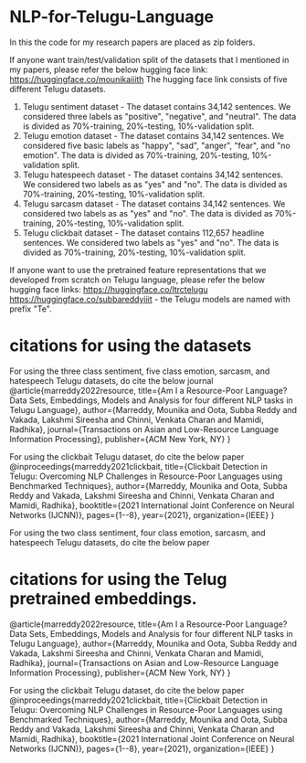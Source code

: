 # NLP-for-Telugu-Language

In this the code for my research papers are placed as zip folders.

If anyone want train/test/validation split of the datasets that I mentioned in my papers, please refer the below hugging face link:
https://huggingface.co/mounikaiiith
The hugging face link consists of five different Telugu datasets.
1. Telugu sentiment dataset - The dataset contains 34,142 sentences. We considered three labels as "positive", "negative", and "neutral". The data is divided as 70%-training, 20%-testing, 10%-validation split.
2. Telugu emotion dataset - The dataset contains 34,142 sentences. We considered five basic labels as "happy", "sad", "anger", "fear", and "no emotion". The data is divided as 70%-training, 20%-testing, 10%-validation split.
3. Telugu hatespeech dataset - The dataset contains 34,142 sentences. We considered two labels as as "yes" and "no". The data is divided as 70%-training, 20%-testing, 10%-validation split.
4. Telugu sarcasm dataset - The dataset contains 34,142 sentences. We considered two labels as as "yes" and "no". The data is divided as 70%-training, 20%-testing, 10%-validation split.
5. Telugu clickbait dataset - The dataset contains 112,657 headline sentences. We considered two labels as "yes" and "no". The data is divided as 70%-training, 20%-testing, 10%-validation split.

If anyone want to use the pretrained feature representations that we developed from scratch on Telugu language, please refer the below hugging face links:
https://huggingface.co/ltrctelugu
https://huggingface.co/subbareddyiiit - the Telugu models are named with prefix "Te".


# citations for using the datasets

For using the three class sentiment, five class emotion, sarcasm, and hatespeech Telugu datasets, do cite the below journal
@article{marreddy2022resource,
  title={Am I a Resource-Poor Language? Data Sets, Embeddings, Models and Analysis for four different NLP tasks in Telugu Language},
  author={Marreddy, Mounika and Oota, Subba Reddy and Vakada, Lakshmi Sireesha and Chinni, Venkata Charan and Mamidi, Radhika},
  journal={Transactions on Asian and Low-Resource Language Information Processing},
  publisher={ACM New York, NY}
}

For using the clickbait Telugu dataset, do cite the below paper
@inproceedings{marreddy2021clickbait,
  title={Clickbait Detection in Telugu: Overcoming NLP Challenges in Resource-Poor Languages using Benchmarked Techniques},
  author={Marreddy, Mounika and Oota, Subba Reddy and Vakada, Lakshmi Sireesha and Chinni, Venkata Charan and Mamidi, Radhika},
  booktitle={2021 International Joint Conference on Neural Networks (IJCNN)},
  pages={1--8},
  year={2021},
  organization={IEEE}
}

For using the two class sentiment, four class emotion, sarcasm, and hatespeech Telugu datasets, do cite the below paper

# citations for using the Telug pretrained embeddings.
@article{marreddy2022resource,
  title={Am I a Resource-Poor Language? Data Sets, Embeddings, Models and Analysis for four different NLP tasks in Telugu Language},
  author={Marreddy, Mounika and Oota, Subba Reddy and Vakada, Lakshmi Sireesha and Chinni, Venkata Charan and Mamidi, Radhika},
  journal={Transactions on Asian and Low-Resource Language Information Processing},
  publisher={ACM New York, NY}
}

For using the clickbait Telugu dataset, do cite the below paper
@inproceedings{marreddy2021clickbait,
  title={Clickbait Detection in Telugu: Overcoming NLP Challenges in Resource-Poor Languages using Benchmarked Techniques},
  author={Marreddy, Mounika and Oota, Subba Reddy and Vakada, Lakshmi Sireesha and Chinni, Venkata Charan and Mamidi, Radhika},
  booktitle={2021 International Joint Conference on Neural Networks (IJCNN)},
  pages={1--8},
  year={2021},
  organization={IEEE}
}




